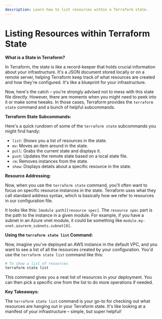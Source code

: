 ```yaml
---
description: Learn how to list resources within a Terraform state.
---
```


# Listing Resources within Terraform State

**What is a State in Terraform?**

In Terraform, the state is like a record-keeper that holds crucial information about your infrastructure. It's a JSON document stored locally or on a remote server, helping Terraform keep track of what resources are created and how they're configured. It's like a blueprint for your infrastructure.

Now, here's the catch – you're strongly advised not to mess with this state file directly. However, there are moments when you might need to peek into it or make some tweaks. In those cases, Terraform provides the `terraform state` command and a bunch of helpful subcommands.

**Terraform State Subcommands:**

Here's a quick rundown of some of the `terraform state` subcommands you might find handy:

* `list`: Shows you a list of resources in the state.
* `mv`: Moves an item around in the state.
* `pull`: Grabs the current state and displays it.
* `push`: Updates the remote state based on a local state file.
* `rm`: Removes instances from the state.
* `show`: Displays details about a specific resource in the state.

**Resource Addressing:**

Now, when you use the `terraform state` command, you'll often want to focus on specific resource instances in the state. Terraform uses what they call standard address syntax, which is basically how we refer to resources in our configuration file.

It looks like this: `[module path][resource spec]`. The `resource spec` part is the path to the instance in a given module. For example, if you have a subnet in an Azure vnet module, it could be something like `module.my-vnet.azurerm_subnets.subnet[0]`.

**Using the `terraform state list` Command:**

Now, imagine you've deployed an AWS instance in the default VPC, and you want to see a list of all the resources created by your configuration. You'd use the `terraform state list` command like this:

```bash
# To show a list of resources
terraform state list
```

This command gives you a neat list of resources in your deployment. You can then pick a specific one from the list to do more operations if needed.

**Key Takeaways:**

The `terraform state list` command is your go-to for checking out what resources are hanging out in your Terraform state. It's like looking at a manifest of your infrastructure – simple, but super helpful!
